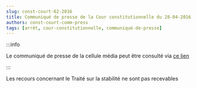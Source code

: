 ```yaml
---   
slug: const-court-62-2016
title: Communiqué de presse de la Cour constitutionnelle du 28-04-2016
authors: const-court-comm-press
tags: [arrêt, cour-constitutionnelle, communiqué-de-presse]
---
```


:::info

Le communiqué de presse de la cellule média peut être consulté via [ce lien](https://www.const-court.be/public/f/2016/2016-062f-info.pdf) 

:::

Les recours concernant le Traité sur la stabilité ne sont pas recevables
